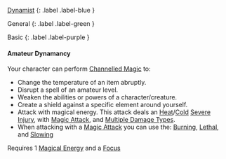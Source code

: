 
[Dynamist](Game/Dynamist)
{: .label .label-blue }

General
{: .label .label-green }

Basic
{: .label .label-purple }
#### Amateur Dynamancy
Your character can perform [Channelled Magic](Magic#Channelled%20Magic) to:

- Change the temperature of an item abruptly.
- Disrupt a spell of an amateur level.
- Weaken the abilities or powers of a character/creature.
- Create a shield against a specific element around yourself.
- Attack with magical energy. This attack deals an [Heat](Core/Injury#Heat)/[Cold](Core/Injury#Cold) [Severe Injury](Core/Injury#Severe%20Injury), with [Magic Attack](Magic-Modifiers#Magic%20Attack), and [Multiple Damage Types](Core/Weapon-Traits#Multiple%20Damage%20Types).
- When attacking with a [Magic Attack](Magic-Modifiers#Magic%20Attack) you can use the: [Burning](Magic-Modifiers#Burning), [Lethal](Magic-Modifiers#Lethal), and [Slowing](Magic-Modifiers#Slowing)

Requires 1 [Magical Energy](Magic#Magical%20Energy) and a [Focus](Example-Gear#Focus)
